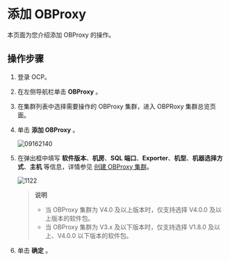 # 添加 OBProxy

本页面为您介绍添加 OBProxy 的操作。

## 操作步骤

1. 登录 OCP。

2. 在左侧导航栏单击 **OBProxy** 。

3. 在集群列表中选择需要操作的 OBProxy 集群，进入 OBPRoxy 集群总览页面。

4. 单击 **添加 OBProxy** 。

   ![09162140](https://help-static-aliyun-doc.aliyuncs.com/assets/img/zh-CN/6263922361/p327468.png)

5. 在弹出框中填写 **软件版本**、**机房**、**SQL 端口**、**Exporter**、**机型**、**机器选择方式**、**主机** 等信息，详情参见 [创建 OBProxy 集群](../8.obproxy/1.create-an-obproxy-cluster-2.md)。

   ![1122](https://help-static-aliyun-doc.aliyuncs.com/assets/img/zh-CN/4395987361/p355960.png)

   > **说明**
   >
   > * 当 OBProxy 集群为 V4.0 及以上版本时，仅支持选择 V4.0.0 及以上版本的软件包。
   > * 当 OBProxy 集群为 V3.x 及以下版本时，仅支持选择 V1.8.0 及以上、V4.0.0 以下版本的软件包。

6. 单击 **确定** 。
